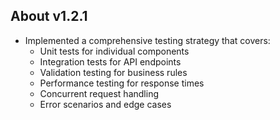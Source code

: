 ## About v1.2.1
- Implemented a comprehensive testing strategy that covers:
  - Unit tests for individual components
  - Integration tests for API endpoints
  - Validation testing for business rules
  - Performance testing for response times
  - Concurrent request handling
  - Error scenarios and edge cases